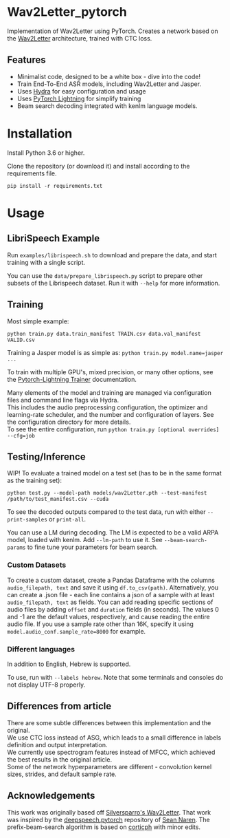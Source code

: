 # Wav2Letter_pytorch

Implementation of Wav2Letter using PyTorch.
Creates a network based on the [Wav2Letter](https://arxiv.org/abs/1609.03193) architecture, trained with CTC loss.

## Features

* Minimalist code, designed to be a white box - dive into the code!
* Train End-To-End ASR models, including Wav2Letter and Jasper.
* Uses [Hydra](https://hydra.cc/docs/intro) for easy configuration and usage
* Uses [PyTorch Lightning](https://www.pytorchlightning.ai/) for simplify training
* Beam search decoding integrated with kenlm language models.

# Installation

Install Python 3.6 or higher. 

Clone the repository (or download it) and install according to the requirements file.
```
pip install -r requirements.txt
```

# Usage

## LibriSpeech Example
Run ```examples/librispeech.sh``` to download and prepare the data, and start training with a single script.

You can use the ```data/prepare_librispeech.py``` script to prepare other subsets of the Librispeech dataset. 
Run it with ```--help``` for more information.



## Training
Most simple example:
```
python train.py data.train_manifest TRAIN.csv data.val_manifest VALID.csv
```
Training a Jasper model is as simple as: ```python train.py model.name=jasper ...```

To train with multiple GPU's, mixed precision, or many other options, see the [Pytorch-Lightning Trainer](https://pytorch-lightning.readthedocs.io/en/latest/common/trainer.html#trainer-class-api) documentation. 

Many elements of the model and training are managed via configuration files and command line flags via Hydra.  
This includes the audio preprocessing configuration, the optimizer and learning-rate scheduler, and the number and configuration of layers. See the configuration directory for more details.  
To see the entire configuration, run ```python train.py [optional overrides] --cfg=job```

## Testing/Inference
WIP!
To evaluate a trained model on a test set (has to be in the same format as the training set):

```
python test.py --model-path models/wav2Letter.pth --test-manifest /path/to/test_manifest.csv --cuda
```

To see the decoded outputs compared to the test data, run with either ```--print-samples``` or ```print-all```.

You can use a LM during decoding. The LM is expected to be a valid ARPA model, loaded with kenlm. Add ```--lm-path``` to use it. See ```--beam-search-params``` to fine tune your parameters for beam search.

### Custom Datasets
To create a custom dataset, create a Pandas Dataframe with the columns ```audio_filepath, text``` and save it using ``` df.to_csv(path) ```.
Alternatively, you can create a .json file - each line contains a json of a sample with at least ```audio_filepath, text``` as fields.
You can add reading specific sections of audio files by adding ```offset``` and ```duration``` fields (in seconds). The values 0 and -1 are the default values, respectively, and cause reading the entire audio file.
If you use a sample rate other than 16K, specify it using ```model.audio_conf.sample_rate=8000``` for example. 

### Different languages
In addition to English, Hebrew is supported.

To use, run with ```--labels hebrew```. Note that some terminals and consoles do not display UTF-8 properly.


## Differences from article

There are some subtle differences between this implementation and the original.  
We use CTC loss instead of ASG, which leads to a small difference in labels definition and output interpretation.  
We currently use spectrogram features instead of MFCC, which achieved the best results in the original article.  
Some of the network hyperparameters are different - convolution kernel sizes, strides, and default sample rate.  

## Acknowledgements
This work was originally based off [Silversparro's Wav2Letter](https://github.com/silversparro/wav2letter.pytorch).
That work was inspired by  the [deepspeech.pytorch](https://github.com/SeanNaren/deepspeech.pytorch) repository of [Sean Naren](https://github.com/SeanNaren). 
The prefix-beam-search algorithm is based on [corticph](https://github.com/corticph/prefix-beam-search) with minor edits.
